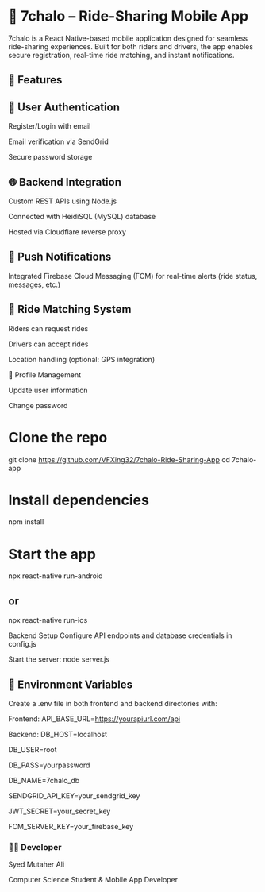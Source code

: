 # 🚗 7chalo – Ride-Sharing Mobile App
7chalo is a React Native-based mobile application designed for seamless ride-sharing experiences. Built for both riders and drivers, the app enables secure registration, real-time ride matching, and instant notifications.

## 📱 Features
## 🔐 User Authentication

Register/Login with email

Email verification via SendGrid

Secure password storage

## 🌐 Backend Integration

Custom REST APIs using Node.js

Connected with HeidiSQL (MySQL) database

Hosted via Cloudflare reverse proxy

## 🔔 Push Notifications

Integrated Firebase Cloud Messaging (FCM) for real-time alerts (ride status, messages, etc.)

## 📍 Ride Matching System

Riders can request rides

Drivers can accept rides

Location handling (optional: GPS integration)

👤 Profile Management

Update user information

Change password

# Clone the repo
git clone https://github.com/VFXing32/7chalo-Ride-Sharing-App
cd 7chalo-app

# Install dependencies
npm install

# Start the app
npx react-native run-android
## or
npx react-native run-ios

Backend Setup
Configure API endpoints and database credentials in config.js

Start the server:
node server.js

## 🔐 Environment Variables
Create a .env file in both frontend and backend directories with:

Frontend:
API_BASE_URL=https://yourapiurl.com/api

Backend:
DB_HOST=localhost

DB_USER=root

DB_PASS=yourpassword

DB_NAME=7chalo_db

SENDGRID_API_KEY=your_sendgrid_key

JWT_SECRET=your_secret_key

FCM_SERVER_KEY=your_firebase_key

### 👨‍💻 Developer
Syed Mutaher Ali

Computer Science Student & Mobile App Developer
